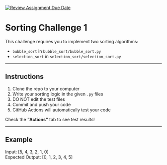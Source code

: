 [![Review Assignment Due Date](https://classroom.github.com/assets/deadline-readme-button-22041afd0340ce965d47ae6ef1cefeee28c7c493a6346c4f15d667ab976d596c.svg)](https://classroom.github.com/a/_rEqQv1j)
# Sorting Challenge 1

This challenge requires you to implement two sorting algorithms:

- `bubble_sort` in `bubble_sort/bubble_sort.py`
- `selection_sort` in `selection_sort/selection_sort.py`

---

## Instructions

1. Clone the repo to your computer
2. Write your sorting logic in the given `.py` files
3. DO NOT edit the test files
4. Commit and push your code
5. GitHub Actions will automatically test your code

Check the **"Actions"** tab to see test results!

---

## Example

Input: [5, 4, 3, 2, 1, 0]  
Expected Output: [0, 1, 2, 3, 4, 5]

